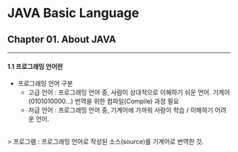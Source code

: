 # JAVA Basic Language
## Chapter 01. About JAVA

- - -

#### 1.1 프로그래밍 언어란
* 프로그래밍 언어 구분 <br>
    * 고급 언어 : 프로그래밍 언어 중, 사람이 상대적으로 이해하기 쉬운 언어. 기계어(0101010000...) 번역을 위한 컴파일(Compile) 과정 필요
    * 저급 언어 : 프로그래밍 언어 중, 기계어에 가까워 사람이 학습 / 이해하기 어려운 언어.
<br>
      > 프로그램 : 프로그래밍 언어로 작성된 소스(source)를 기계어로 번역한 것.
